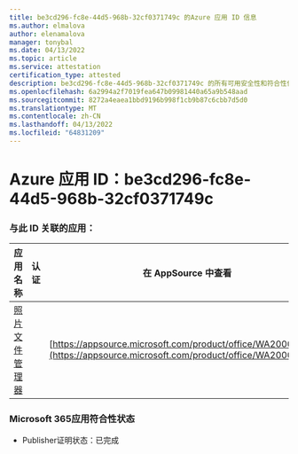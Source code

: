 ```yaml
---
title: be3cd296-fc8e-44d5-968b-32cf0371749c 的Azure 应用 ID 信息
ms.author: elmalova
author: elenamalova
manager: tonybal
ms.date: 04/13/2022
ms.topic: article
ms.service: attestation
certification_type: attested
description: be3cd296-fc8e-44d5-968b-32cf0371749c 的所有可用安全性和符合性信息。
ms.openlocfilehash: 6a2994a2f7019fea647b09981440a65a9b548aad
ms.sourcegitcommit: 8272a4eaea1bbd9196b998f1cb9b87c6cbb7d5d0
ms.translationtype: MT
ms.contentlocale: zh-CN
ms.lasthandoff: 04/13/2022
ms.locfileid: "64831209"
---
```

# <a name="azure-app-id-be3cd296-fc8e-44d5-968b-32cf0371749c"></a>Azure 应用 ID：be3cd296-fc8e-44d5-968b-32cf0371749c


### <a name="apps-associated-with-this-id"></a>与此 ID 关联的应用：
| **应用名称** | **认证** | **在 AppSource 中查看** |
|--------------|---------------|-----------------------|
| [照片文件管理器](../forward/WA200003881.md) |  | [https://appsource.microsoft.com/product/office/WA200003881](https://appsource.microsoft.com/product/office/WA200003881) |

### <a name="microsoft-365-app-compliance-status"></a>Microsoft 365应用符合性状态
- Publisher证明状态：已完成
